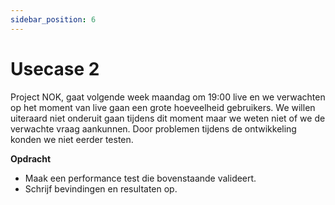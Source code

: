```yaml
---
sidebar_position: 6
---
```


# Usecase 2
Project NOK, gaat volgende week maandag om 19:00 live en we verwachten op het moment van live gaan een grote hoeveelheid gebruikers. We willen uiteraard niet onderuit gaan tijdens dit moment maar we weten niet of we de verwachte vraag aankunnen. Door problemen tijdens de ontwikkeling konden we niet eerder testen.

<b>Opdracht</b>

- Maak een performance test die bovenstaande valideert.
- Schrijf bevindingen en resultaten op.
